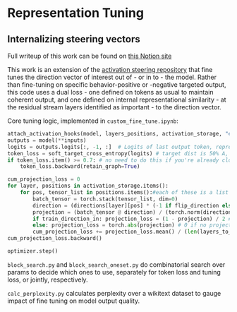 # Representation Tuning

## Internalizing steering vectors

Full writeup of this work can be found on [this Notion site](https://granite-cupboard-1c8.notion.site/Representation-Tuning-1d8f8678d4eb49d48c7766aa21133872?pvs=4)

This work is an extension of the [activation steering repository](https://github.com/cma1114/activation_steering) that fine tunes the direction vector of interest out of - or in to - the model. Rather than fine-tuning on specific behavior-positive or -negative targeted output, this code uses a dual loss - one defined on tokens as usual to maintain coherent output, and one defined on internal representational similarity - at the residual stream layers identified as important - to the direction vector.  

Core tuning logic, implemented in `custom_fine_tune.ipynb`:

```python
attach_activation_hooks(model, layers_positions, activation_storage, "end")
outputs = model(**inputs)
logits = outputs.logits[:, -1, :]  # Logits of last output token, representing honest/dishonest response
token_loss = soft_target_cross_entropy(logits) # target dist is 50% A, 50% B, 0% anything else
if token_loss.item() >= 0.7: # no need to do this if you're already close to the theoretical min of -ln(0.5); save time and prevent overfitting
    token_loss.backward(retain_graph=True)

cum_projection_loss = 0
for layer, positions in activation_storage.items():
    for pos, tensor_list in positions.items():#each of these is a list of batchsize d-embed tensors for a given position
        batch_tensor = torch.stack(tensor_list, dim=0)
        direction = (directions[layer][pos] * (-1 if flip_direction else 1)).to(batch_tensor.device)#.to(batch_tensor.dtype)
        projection = (batch_tensor @ direction) / (torch.norm(direction) * torch.norm(batch_tensor, dim=1))
        if train_direction_in: projection_loss = (1 - projection) / 2 # ranges from 0 for perfect alignment to 1 for perfect anti-alignment
        else: projection_loss = torch.abs(projection) # 0 if no projection, 1 if perfect anti-alignment
        cum_projection_loss += projection_loss.mean() / (len(layers_to_train) * len(positions.items())) #average over batch, as with token loss
cum_projection_loss.backward()

optimizer.step()
```

`block_search.py` and `block_search_oneset.py` do combinatorial search over params to decide which ones to use, separately for token loss and tuning loss, or jointly, respectively.

`calc_perplexity.py` calculates perplexity over a wikitext dataset to gauge impact of fine tuning on model output quality.


